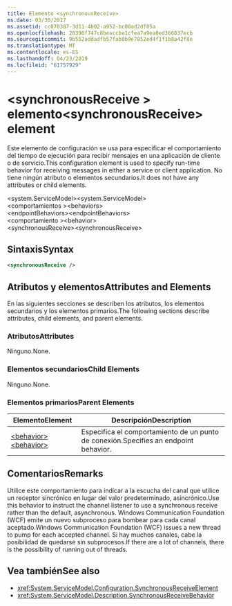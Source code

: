 ```yaml
---
title: Elemento <synchronousReceive>
ms.date: 03/30/2017
ms.assetid: cc070387-3d11-4b02-a952-bc08ad2df05a
ms.openlocfilehash: 20390f747c8beaccba1cfea7a9ea0ed366037ecb
ms.sourcegitcommit: 9b552addadfb57fab0b9e7852ed4f1f1b8a42f8e
ms.translationtype: MT
ms.contentlocale: es-ES
ms.lasthandoff: 04/23/2019
ms.locfileid: "61757929"
---
```

# <a name="synchronousreceive-element"></a><span data-ttu-id="3a78a-102">\<synchronousReceive > elemento</span><span class="sxs-lookup"><span data-stu-id="3a78a-102">\<synchronousReceive> element</span></span>
<span data-ttu-id="3a78a-103">Este elemento de configuración se usa para especificar el comportamiento del tiempo de ejecución para recibir mensajes en una aplicación de cliente o de servicio.</span><span class="sxs-lookup"><span data-stu-id="3a78a-103">This configuration element is used to specify run-time behavior for receiving messages in either a service or client application.</span></span> <span data-ttu-id="3a78a-104">No tiene ningún atributo o elementos secundarios.</span><span class="sxs-lookup"><span data-stu-id="3a78a-104">It does not have any attributes or child elements.</span></span>  
  
 <span data-ttu-id="3a78a-105">\<system.ServiceModel></span><span class="sxs-lookup"><span data-stu-id="3a78a-105">\<system.ServiceModel></span></span>  
<span data-ttu-id="3a78a-106">\<comportamientos ></span><span class="sxs-lookup"><span data-stu-id="3a78a-106">\<behaviors></span></span>  
<span data-ttu-id="3a78a-107">\<endpointBehaviors></span><span class="sxs-lookup"><span data-stu-id="3a78a-107">\<endpointBehaviors></span></span>  
<span data-ttu-id="3a78a-108">\<comportamiento ></span><span class="sxs-lookup"><span data-stu-id="3a78a-108">\<behavior></span></span>  
<span data-ttu-id="3a78a-109">\<synchronousReceive></span><span class="sxs-lookup"><span data-stu-id="3a78a-109">\<synchronousReceive></span></span>  
  
## <a name="syntax"></a><span data-ttu-id="3a78a-110">Sintaxis</span><span class="sxs-lookup"><span data-stu-id="3a78a-110">Syntax</span></span>  
  
```xml  
<synchronousReceive />
```  
  
## <a name="attributes-and-elements"></a><span data-ttu-id="3a78a-111">Atributos y elementos</span><span class="sxs-lookup"><span data-stu-id="3a78a-111">Attributes and Elements</span></span>  
 <span data-ttu-id="3a78a-112">En las siguientes secciones se describen los atributos, los elementos secundarios y los elementos primarios.</span><span class="sxs-lookup"><span data-stu-id="3a78a-112">The following sections describe attributes, child elements, and parent elements.</span></span>  
  
### <a name="attributes"></a><span data-ttu-id="3a78a-113">Atributos</span><span class="sxs-lookup"><span data-stu-id="3a78a-113">Attributes</span></span>  
 <span data-ttu-id="3a78a-114">Ninguno.</span><span class="sxs-lookup"><span data-stu-id="3a78a-114">None.</span></span>  
  
### <a name="child-elements"></a><span data-ttu-id="3a78a-115">Elementos secundarios</span><span class="sxs-lookup"><span data-stu-id="3a78a-115">Child Elements</span></span>  
 <span data-ttu-id="3a78a-116">Ninguno.</span><span class="sxs-lookup"><span data-stu-id="3a78a-116">None.</span></span>  
  
### <a name="parent-elements"></a><span data-ttu-id="3a78a-117">Elementos primarios</span><span class="sxs-lookup"><span data-stu-id="3a78a-117">Parent Elements</span></span>  
  
|<span data-ttu-id="3a78a-118">Elemento</span><span class="sxs-lookup"><span data-stu-id="3a78a-118">Element</span></span>|<span data-ttu-id="3a78a-119">Descripción</span><span class="sxs-lookup"><span data-stu-id="3a78a-119">Description</span></span>|  
|-------------|-----------------|  
|[<span data-ttu-id="3a78a-120">\<behavior></span><span class="sxs-lookup"><span data-stu-id="3a78a-120">\<behavior></span></span>](../../../../../docs/framework/configure-apps/file-schema/wcf/behavior-of-endpointbehaviors.md)|<span data-ttu-id="3a78a-121">Especifica el comportamiento de un punto de conexión.</span><span class="sxs-lookup"><span data-stu-id="3a78a-121">Specifies an endpoint behavior.</span></span>|  
  
## <a name="remarks"></a><span data-ttu-id="3a78a-122">Comentarios</span><span class="sxs-lookup"><span data-stu-id="3a78a-122">Remarks</span></span>  
 <span data-ttu-id="3a78a-123">Utilice este comportamiento para indicar a la escucha del canal que utilice un receptor sincrónico en lugar del valor predeterminado, asincrónico.</span><span class="sxs-lookup"><span data-stu-id="3a78a-123">Use this behavior to instruct the channel listener to use a synchronous receive rather than the default, asynchronous.</span></span> <span data-ttu-id="3a78a-124">Windows Communication Foundation (WCF) emite un nuevo subproceso para bombear para cada canal aceptado.</span><span class="sxs-lookup"><span data-stu-id="3a78a-124">Windows Communication Foundation (WCF) issues a new thread to pump for each accepted channel.</span></span> <span data-ttu-id="3a78a-125">Si hay muchos canales, cabe la posibilidad de quedarse sin subprocesos.</span><span class="sxs-lookup"><span data-stu-id="3a78a-125">If there are a lot of channels, there is the possibility of running out of threads.</span></span>  
  
## <a name="see-also"></a><span data-ttu-id="3a78a-126">Vea también</span><span class="sxs-lookup"><span data-stu-id="3a78a-126">See also</span></span>

- <xref:System.ServiceModel.Configuration.SynchronousReceiveElement>
- <xref:System.ServiceModel.Description.SynchronousReceiveBehavior>

